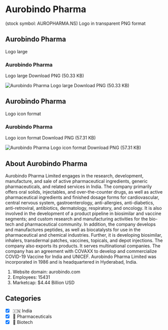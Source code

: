 # Aurobindo Pharma
 (stock symbol: AUROPHARMA.NS) Logo in transparent PNG format

## Aurobindo Pharma
 Logo large

### Aurobindo Pharma
 Logo large Download PNG (50.33 KB)

![Aurobindo Pharma
 Logo large Download PNG (50.33 KB)](/img/orig/AUROPHARMA.NS_BIG-a6d3d53b.png)

## Aurobindo Pharma
 Logo icon format

### Aurobindo Pharma
 Logo icon format Download PNG (57.31 KB)

![Aurobindo Pharma
 Logo icon format Download PNG (57.31 KB)](/img/orig/AUROPHARMA.NS-bdffad96.png)

## About Aurobindo Pharma


Aurobindo Pharma Limited engages in the research, development, manufacture, and sale of active pharmaceutical ingredients, generic pharmaceuticals, and related services in India. The company primarily offers oral solids, injectables, and over-the-counter drugs, as well as active pharmaceutical ingredients and finished dosage forms for cardiovascular, central nervous system, gastroenterology, anti-allergies, anti-diabetics, anti-retroviral, antibiotics, dermatology, respiratory, and oncology. It is also involved in the development of a product pipeline in biosimilar and vaccine segments; and custom research and manufacturing activities for the bio-tech and pharmaceutical community. In addition, the company develops and manufactures peptides, as well as biocatalysts for use in the pharmaceutical and chemical industries. Further, it is developing biosimilar, inhalers, transdermal patches, vaccines, topicals, and depot injections. The company also exports its products. It serves multinational companies. The company has an agreement with COVAXX to develop and commercialize COVID-19 Vaccine for India and UNICEF. Aurobindo Pharma Limited was incorporated in 1986 and is headquartered in Hyderabad, India.

1. Website domain: aurobindo.com
2. Employees: 15431
3. Marketcap: $4.44 Billion USD


## Categories
- [x] 🇮🇳 India
- [x] 💊 Pharmaceuticals
- [x] 🧬 Biotech
